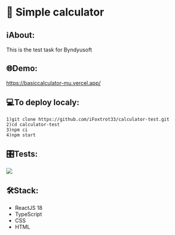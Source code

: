 # 🔢 Simple calculator

## ℹAbout:
This is the test task for Byndyusoft

## 🌐Demo:
https://basiccalculator-mu.vercel.app/

## 💻To deploy localy:
```
1)git clone https://github.com/iFoxtrot33/calculator-test.git
2)cd calculator-test
3)npm ci
4)npm start
```
## 🎛️Tests:
<a href="https://codeclimate.com/github/iFoxtrot33/calculator-test/maintainability"><img src="https://api.codeclimate.com/v1/badges/b38ae459b157883981df/maintainability" /></a>

## 🛠Stack:
- ReactJS 18 
- TypeScript
- CSS
- HTML
